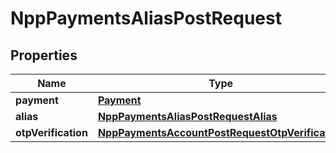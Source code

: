 

# NppPaymentsAliasPostRequest

## Properties

Name | Type | Description | Notes
------------ | ------------- | ------------- | -------------
**payment** | [**Payment**](Payment.md) |  | 
**alias** | [**NppPaymentsAliasPostRequestAlias**](NppPaymentsAliasPostRequestAlias.md) |  | 
**otpVerification** | [**NppPaymentsAccountPostRequestOtpVerification**](NppPaymentsAccountPostRequestOtpVerification.md) |  |  [optional]




